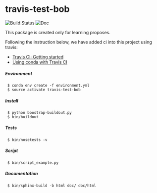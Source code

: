 # travis-test-bob

[![Build Status](https://travis-ci.org/acostapazo/travis-test-bob.svg?branch=master)](https://travis-ci.org/acostapazo/travis-test-bob)
[![Doc](http://img.shields.io/badge/docs-latest-orange.svg)](https://acostapazo.github.io/travis-test-bob/)

This package is created only for learning proposes. 

Following the instruction below, we have added ci into this project using travis:


- [Travis CI: Getting started](https://docs.travis-ci.com/user/getting-started/)
- [Using conda with Travis CI](https://conda.io/docs/user-guide/tasks/use-conda-with-travis-ci.html)


##### Environment

~~~
 $ conda env create -f environment.yml
 $ source activate travis-test-bob
~~~

##### Install

~~~
 $ python boostrap-buildout.py
 $ bin/buildout
~~~

##### Tests

~~~
 $ bin/nosetests -v
~~~

##### Script

~~~
 $ bin/script_example.py
~~~


##### Documentation

~~~
 $ bin/sphinx-build -b html doc/ doc/html
~~~
